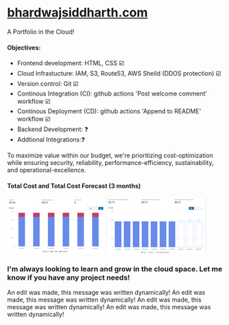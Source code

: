 # [bhardwajsiddharth.com](http://bhardwajsiddharth.com/)

A Portfolio in the Cloud!

#### Objectives:
* Frontend development: HTML, CSS ☑️
* Cloud Infrastucture:  IAM, S3, Route53, AWS Sheild (DDOS protection) ☑️
* Version control: Git ☑️
* Continous Integration (CI): github actions 'Post welcome comment' workflow ☑️
* Continous Deployment (CD): github actions 'Append to README' workflow ☑️
* Backend Development: ❓
* Addtional Integrations:❓

To maximize value within our budget, we're prioritizing cost-optimization while ensuring security, reliability, performance-efficiency, sustainability, and operational-excellence.

#### Total Cost and Total Cost Forecast (3 months)
<img src="/images/costexplorer_1.png" alt="Graph" width="45%"> <img src="/images/costexplorer_2.png" alt="Graph" width="46.25%">

### I'm always looking to learn and grow in the cloud space. Let me know if you have any project needs! 

An edit was made, this message was written dynamically!
An edit was made, this message was written dynamically!
An edit was made, this message was written dynamically!
An edit was made, this message was written dynamically!
